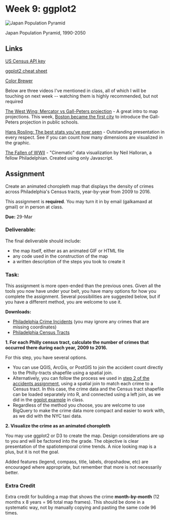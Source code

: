 # Week 9: ggplot2

![Japan Population Pyramid](https://blueshift.io/japan-population-pyramid.gif "Japan Population Pyramid")

Japan Population Pyramid, 1990-2050


## Links

[US Census API key](http://api.census.gov/data/key_signup.html)

[ggplot2 cheat sheet](https://www.rstudio.com/wp-content/uploads/2016/11/ggplot2-cheatsheet-2.1.pdf)

[Color Brewer](http://colorbrewer2.org/)

Below are three videos I've mentioned in class, all of which I will be touching on next week -- watching them is highly recommended, but not required

[The West Wing: Mercator vs Gall-Peters projection](https://www.youtube.com/watch?v=vVX-PrBRtTY) - A great intro to map projections. This week, [Boston became the first city](http://www.npr.org/sections/thetwo-way/2017/03/21/520938221/boston-students-get-a-glimpse-of-a-whole-new-world-with-different-maps) to introduce the Gall-Peters projection in public schools.

[Hans Rosling: The best stats you've ever seen](https://www.ted.com/talks/hans_rosling_shows_the_best_stats_you_ve_ever_seen) - Outstanding presentation in every respect. See if you can count how many dimensions are visualized in the graphic.

[The Fallen of WWII](http://www.fallen.io/) - "Cinematic" data visualization by Neil Halloran, a fellow Philadelphian. Created using only Javascript.


## Assignment

Create an animated choropleth map that displays the density of crimes across Philadelphia's Census tracts, year-by-year from 2009 to 2016.

This assignment is **required**. You may turn it in by email (galkamaxd at gmail) or in person at class.

**Due:** 29-Mar

### Deliverable:

The final deliverable should include:
- the map itself, either as an animated GIF or HTML file
- any code used in the construction of the map
- a written description of the steps you took to create it

### Task:

This assignment is more open-ended than the previous ones. Given all the tools you now have under your belt, you have many options for how you complete the assignment. Several possibilities are suggested below, but if you have a different method, you are welcome to use it.

**Downloads:**
- [Philadelphia Crime Incidents](https://www.opendataphilly.org/dataset/crime-incidents) (you may ignore any crimes that are missing coordinates)
- [Philadelphia Census Tracts](https://github.com/MUSA-620-Fall-2017/MUSA-620-Week-2)


**1. For each Philly census tract, calculate the number of crimes that occurred there during each year, 2009 to 2016.**

For this step, you have several options.
- You can use QGIS, ArcGis, or PostGIS to join the accident count directly to the Philly-tracts shapefile using a spatial join.
- Alternatively, you can follow the process we used in [step 2 of the accidents assignment](https://github.com/MUSA-620-Fall-2017/MUSA-620-Week-6), using a spatial join to match each crime to a Census tract. In this case, the crime data and the Census tract shapefile can be loaded separately into R, and connected using a left join, as we did in the [ggplot example](https://github.com/MUSA-620-Fall-2017/MUSA-620-Week-9/blob/master/ggplot2-map.R) in class.
- Regardless of the method you choose, you are welcome to use BigQuery to make the crime data more compact and easier to work with, as we did with the NYC taxi data.

**2. Visualize the crime as an animated choropleth**

You may use ggplot2 or D3 to create the map. Design considerations are up to you and will be factored into the grade. The objective is clear presentation of the spatiotemporal crime trends. A nice looking map is a plus, but it is not the goal.

Added features (legend, compass, title, labels, dropshadow, etc) are encouraged where appropriate, but remember that more is not necessarily better.

### Extra Credit
Extra credit for building a map that shows the crime **month-by-month** (12 months x 8 years = 96 total map frames). This should be done in a systematic way, not by manually copying and pasting the same code 96 times.

